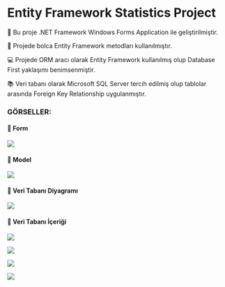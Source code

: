 # Entity Framework Statistics Project

:round_pushpin: Bu proje .NET Framework Windows Forms Application ile geliştirilmiştir.

🔅 Projede bolca Entity Framework metodları kullanılmıştır.

💻 Projede ORM aracı olarak Entity Framework kullanılmış olup Database First yaklaşımı benimsenmiştir.

:books: Veri tabanı olarak Microsoft SQL Server tercih edilmiş olup tablolar arasında Foreign Key Relationship uygulanmıştır.

### GÖRSELLER:

#### 📍 **Form**

![](https://github.com/user-attachments/assets/aa143431-4e88-40c9-9853-97df2e98fa7f)

#### 📍 **Model**

![](https://github.com/user-attachments/assets/60424ccd-6e75-4942-ac51-c08a4b8d058c)

#### 📍 **Veri Tabanı Diyagramı**

![](https://github.com/user-attachments/assets/a4ab4bd3-d8eb-4cc0-b3d8-9bebe246c29c)

#### 📍 **Veri Tabanı İçeriği**

![](https://github.com/user-attachments/assets/a68985a0-a3bf-4101-8fa4-2f028512b178)

![](https://github.com/user-attachments/assets/3a911896-755b-4309-809c-66565129e467)

![](https://github.com/user-attachments/assets/51491741-9827-47e3-815b-0b027208397a)

![](https://github.com/user-attachments/assets/0dd1a2bb-6c7a-486c-983f-f973b5fec2ad)
